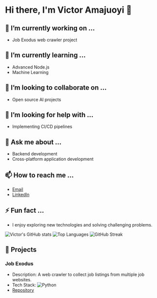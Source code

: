 # Hi there, I'm Victor Amajuoyi 👋

## 🔭 I’m currently working on ...
- Job Exodus web crawler project

## 🌱 I’m currently learning ...
- Advanced Node.js
- Machine Learning

## 👯 I’m looking to collaborate on ...
- Open source AI projects

## 🤔 I’m looking for help with ...
- Implementing CI/CD pipelines

## 💬 Ask me about ...
- Backend development
- Cross-platform application development

## 📫 How to reach me ...
- [Email](mailto:victor@example.com)
- [LinkedIn](https://www.linkedin.com/in/victor-amajuoyi/)

## ⚡ Fun fact ...
- I enjoy exploring new technologies and solving challenging problems.

![Victor's GitHub stats](https://github-readme-stats.vercel.app/api?username=hegavon&show_icons=true&theme=radical)
![Top Languages](https://github-readme-stats.vercel.app/api/top-langs/?username=hegavon&layout=compact&theme=radical)
![GitHub Streak](https://github-readme-streak-stats.herokuapp.com/?user=hegavon&theme=radical)

## 🚀 Projects

### Job Exodus
- Description: A web crawler to collect job listings from multiple job websites.
- Tech Stack: ![Python](https://img.shields.io/badge/Python-3776AB?style=for-the-badge&logo=python&logoColor=white)
- [Repository](https://github.com/hegavon/Job-Exodus)
